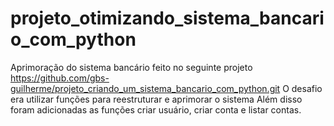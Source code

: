 # projeto_otimizando_sistema_bancario_com_python
Aprimoração do sistema bancário feito no seguinte projeto https://github.com/gbs-guilherme/projeto_criando_um_sistema_bancario_com_python.git
O desafio era utilizar funções para reestruturar e aprimorar o sistema
Além disso foram adicionadas as funções criar usuário, criar conta e listar contas.
